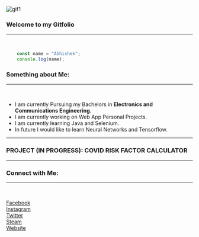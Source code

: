 ![gif1](https://user-images.githubusercontent.com/68754075/90609554-dd21cf00-e221-11ea-8899-059a483d4246.gif)
<!-- Heading -->

### Welcome to my **Gitfolio**
---
<br />

<!-- javascript -->

```javascript
    const name = "Abhishek";
    console.log(name);
```

### Something about Me:
---
<br />

<!-- Unordered lists -->

-   I am currently Pursuing my Bachelors in **Electronics and Communications Engineering.**
-   I am currently working on Web App Personal Projects.
-   I am currently learning Java and Selenium.
-   In future I would like to learn Neural Networks and Tensorflow.

---

### PROJECT (IN PROGRESS): COVID RISK FACTOR CALCULATOR 

---

### Connect with Me:
---
<br />

<!-- Links -->

[Facebook](https://www.facebook.com/abhishek.sharma.kv29)
<br />
[Instagram](https://www.instagram.com/abhi_kv29/)
<br />
[Twitter](https://twitter.com/abhi_kv29)
<br />
[Steam](https://steamcommunity.com/id/hydr0fff/)
<br />
[Website](https://abhi-kv29.github.io/mysite/)
